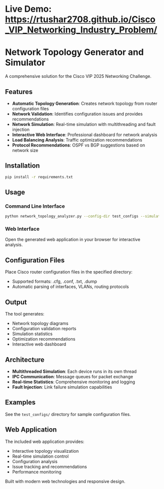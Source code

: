 # Live Demo: https://rtushar2708.github.io/Cisco_VIP_Networking_Industry_Problem/
# Network Topology Generator and Simulator

A comprehensive solution for the Cisco VIP 2025 Networking Challenge.

## Features

- **Automatic Topology Generation**: Creates network topology from router configuration files
- **Network Validation**: Identifies configuration issues and provides recommendations
- **Network Simulation**: Real-time simulation with multithreading and fault injection
- **Interactive Web Interface**: Professional dashboard for network analysis
- **Load Balancing Analysis**: Traffic optimization recommendations
- **Protocol Recommendations**: OSPF vs BGP suggestions based on network size

## Installation

```bash
pip install -r requirements.txt
```

## Usage

### Command Line Interface
```bash
python network_topology_analyzer.py --config-dir test_configs --simulate --duration 10
```

### Web Interface
Open the generated web application in your browser for interactive analysis.

## Configuration Files

Place Cisco router configuration files in the specified directory:
- Supported formats: .cfg, .conf, .txt, .dump
- Automatic parsing of interfaces, VLANs, routing protocols

## Output

The tool generates:
- Network topology diagrams
- Configuration validation reports
- Simulation statistics
- Optimization recommendations
- Interactive web dashboard

## Architecture

- **Multithreaded Simulation**: Each device runs in its own thread
- **IPC Communication**: Message queues for packet exchange
- **Real-time Statistics**: Comprehensive monitoring and logging
- **Fault Injection**: Link failure simulation capabilities

## Examples

See the `test_configs/` directory for sample configuration files.

## Web Application

The included web application provides:
- Interactive topology visualization
- Real-time simulation control
- Configuration analysis
- Issue tracking and recommendations
- Performance monitoring

Built with modern web technologies and responsive design.
